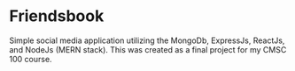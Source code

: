 # Friendsbook
Simple social media application utilizing the MongoDb, ExpressJs, ReactJs, and NodeJs (MERN stack). This was created as a final project for my CMSC 100 course.
